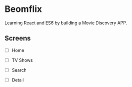 # Beomflix

Learning React and ES6 by building a Movie Discovery APP.

## Screens

- [ ] Home
- [ ] TV Shows
- [ ] Search
- [ ] Detail

